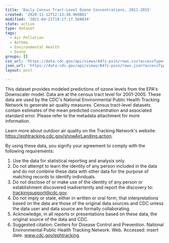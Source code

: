 ```yaml
---
title: 'Daily Census Tract-Level Ozone Concentrations, 2011-2015'
created: '2020-11-12T12:13:30.969881'
modified: '2021-04-21T19:17:17.569834'
state: active
type: dataset
tags:
  - Air Pollution
  - Asthma
  - Environmental Health
  - Ozone
groups: []
csv_url: 'https://data.cdc.gov/api/views/847z-pxin/rows.csv?accessType=DOWNLOAD'
json_url: 'https://data.cdc.gov/api/views/847z-pxin/rows.json?accessType=DOWNLOAD'
layout: post

---
```

This dataset provides modeled predictions of ozone levels from the EPA's Downscaler model. Data are at the census tract level for 2001-2005. These data are used by the CDC's National Environmental Public Health Tracking Network to generate air quality measures. Census tract-level datasets contain estimates of the mean predicted concentration and associated standard error. Please refer to the metadata attachment for more information.

Learn more about outdoor air quality on the Tracking Network's website: https://ephtracking.cdc.gov/showAirLanding.action.

By using these data, you signify your agreement to comply with the following requirements:
1. Use the data for statistical reporting and analysis only.
2. Do not attempt to learn the identity of any person included in the data and do not combine these data with other data for the purpose of matching records to identify individuals.
3. Do not disclose of or make use of the identity of any person or establishment discovered inadvertently and report the discovery to: trackingsupport@cdc.gov.
4. Do not imply or state, either in written or oral form, that interpretations based on the data are those of the original data sources and CDC unless the data user and data source are formally collaborating.
5. Acknowledge, in all reports or presentations based on these data, the original source of the data and CDC.
6. Suggested citation: Centers for Disease Control and Prevention. National Environmental Public Health Tracking Network. Web. Accessed: insert date. www.cdc.gov/ephtracking.
